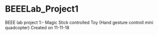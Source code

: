 # BEEELab_Project1
BEEE lab project 1:- Magic Stick controlled Toy (Hand gesture controll mini quadcopter)
Created on 11-11-18
